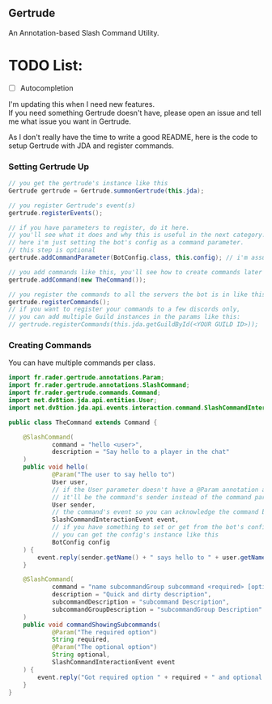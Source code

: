 ## Gertrude

An Annotation-based Slash Command Utility.

# TODO List:

- [ ] Autocompletion

I'm updating this when I need new features.  
If you need something Gertrude doesn't have, please open an issue and tell me what issue you want in Gertrude.

As I don't really have the time to write a good README, here is the code to setup Gertrude with JDA and register commands.

### Setting Gertrude Up

```java
// you get the gertrude's instance like this
Gertrude gertrude = Gertrude.summonGertrude(this.jda);

// you register Gertrude's event(s)
gertrude.registerEvents();

// if you have parameters to register, do it here.
// you'll see what it does and why this is useful in the next category.
// here i'm just setting the bot's config as a command parameter.
// this step is optional
gertrude.addCommandParameter(BotConfig.class, this.config); // i'm assuming you have a config class

// you add commands like this, you'll see how to create commands later
gertrude.addCommand(new TheCommand());

// you register the commands to all the servers the bot is in like this:
gertrude.registerCommands();
// if you want to register your commands to a few discords only,
// you can add multiple Guild instances in the params like this:
// gertrude.registerCommands(this.jda.getGuildById(<YOUR GUILD ID>));
```

### Creating Commands

You can have multiple commands per class.

```java
import fr.rader.gertrude.annotations.Param;
import fr.rader.gertrude.annotations.SlashCommand;
import fr.rader.gertrude.commands.Command;
import net.dv8tion.jda.api.entities.User;
import net.dv8tion.jda.api.events.interaction.command.SlashCommandInteractionEvent;

public class TheCommand extends Command {

    @SlashCommand(
            command = "hello <user>",
            description = "Say hello to a player in the chat"
    )
    public void hello(
            @Param("The user to say hello to")
            User user,
            // if the User parameter doesn't have a @Param annotation attached to it,
            // it'll be the command's sender instead of the command parameter
            User sender,
            // the command's event so you can acknowledge the command by replying with a message
            SlashCommandInteractionEvent event,
            // if you have something to set or get from the bot's config file,
            // you can get the config's instance like this
            BotConfig config
    ) {
        event.reply(sender.getName() + " says hello to " + user.getName() + " :)").queue();
    }

    @SlashCommand(
            command = "name subcommandGroup subcommand <required> [optional]",
            description = "Quick and dirty description",
            subcommandDescription = "subcommand Description",
            subcommandGroupDescription = "subcommandGroup Description"
    )
    public void commandShowingSubcommands(
            @Param("The required option")
            String required,
            @Param("The optional option")
            String optional,
            SlashCommandInteractionEvent event
    ) {
        event.reply("Got required option " + required + " and optional option " + optional).queue();
    }
}
```